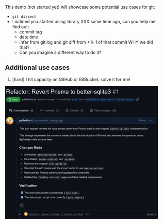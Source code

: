 This demo (not started yet) will showcase some potential use cases for git:

* `git dissect`
* I noticed you started using library XXX some time ago, can you help me find out:
  * commit tag
  * date time
  * infer from git log and git diff from +1/-1 of that commit WHY we did that?
  * Can you imagine a different way to do it?

## Additional use cases

1. [hard] I hit capacity on GitHub or BitBucket: solve it for me!

![image.png](image.png)
